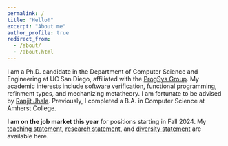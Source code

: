 ```yaml
---
permalink: /
title: "Hello!"
excerpt: "About me"
author_profile: true
redirect_from: 
  - /about/
  - /about.html
---
```


I am a Ph.D. candidate in the Department of Computer Science and Engineering at UC San Diego, affiliated with the [ProgSys Group](https://cseweb.ucsd.edu/groups/progsys/). My academic interests include software verification, functional programming, refinment types, and mechanizing metatheory. I am fortunate to be advised by [Ranjit Jhala](https://ranjitjhala.github.io). Previously, I completed a B.A. in Computer Science at Amherst College.

**I am on the job market this year** for positions starting in Fall 2024.
My [teaching statement](/files/teaching.pdf), 
[research statement](/files/research.pdf), and 
[diversity statement](/files/diversity.pdf) are available here.
